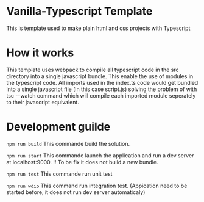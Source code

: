 # Vanilla-Typescript Template

This is template used to make plain html and css projects with Typescript


# How it works

This template uses webpack to compile all typescript code in the src directory into a single javascript bundle.
This enable the use of modules in the typescript code. All imports used in the index.ts code would get bundled into a single javascript file (in this case script.js) solving the problem of with tsc --watch command which will compile each imported module seperately to their javascript equivalent.

# Development guilde

`npm run build` This commande build the solution.

`npm run start` This commande launch the application and run a dev server at localhost:9000.
!! To be fix it does not build a new bundle.

`npm run test` This commande run unit test

`npm run wdio` This command run integration test. (Appication need to be started before, it does not run dev server automaticaly)

